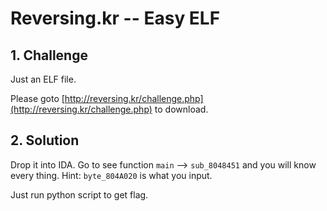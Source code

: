 # Reversing.kr -- Easy ELF

## 1. Challenge

Just an ELF file.

Please goto [http://reversing.kr/challenge.php](http://reversing.kr/challenge.php) to download.

## 2. Solution

Drop it into IDA. Go to see function `main` --> `sub_8048451` and you will know every thing. Hint: `byte_804A020` is what you input.

Just run python script to get flag.
